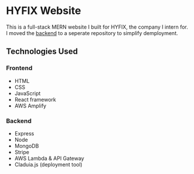 # HYFIX Website
This is a full-stack MERN website I built for HYFIX, the company I intern for. I moved the [backend](https://github.com/MicaHorton/api.hyfix.ai) to a seperate repository to simplify demployment.

## Technologies Used
### Frontend
- HTML
- CSS
- JavaScript
- React framework
- AWS Amplify
### Backend
- Express
- Node
- MongoDB
- Stripe
- AWS Lambda & API Gateway
- Claduia.js (deployment tool)
